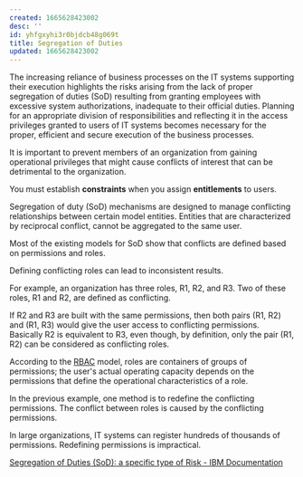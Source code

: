 ```yaml
---
created: 1665628423002
desc: ''
id: yhfgxyhi3r0bjdcb48g069t
title: Segregation of Duties
updated: 1665628423002
---
```

   
The increasing reliance of business processes on the IT systems supporting their execution highlights the risks arising from the lack of proper segregation of duties (SoD) resulting from granting employees with excessive system authorizations, inadequate to their official duties. Planning for an appropriate division of responsibilities and reflecting it in the access privileges granted to users of IT systems becomes necessary for the proper, efficient and secure execution of the business processes.   
   
It is important to prevent members of an organization from gaining operational privileges that might cause conflicts of interest that can be detrimental to the organization.   
   
You must establish **constraints** when you assign **entitlements** to users.   
   
Segregation of duty (SoD) mechanisms are designed to manage conflicting relationships between certain model entities. Entities that are characterized by reciprocal conflict, cannot be aggregated to the same user.   
   
Most of the existing models for SoD show that conflicts are defined based on permissions and roles.   
   
Defining conflicting roles can lead to inconsistent results.   
   
For example, an organization has three roles, R1, R2, and R3. Two of these roles, R1 and R2, are defined as conflicting.   
   
If R2 and R3 are built with the same permissions, then both pairs (R1, R2) and (R1, R3) would give the user access to conflicting permissions. Basically R2 is equivalent to R3, even though, by definition, only the pair (R1, R2) can be considered as conflicting roles.   
   
According to the [RBAC](../devlog/RBAC.md) model, roles are containers of groups of permissions; the user's actual operating capacity depends on the permissions that define the operational characteristics of a role.   
   
In the previous example, one method is to redefine the conflicting permissions. The conflict between roles is caused by the conflicting permissions.   
   
In large organizations, IT systems can register hundreds of thousands of permissions. Redefining permissions is impractical.   
   
[Segregation of Duties (SoD): a specific type of Risk - IBM Documentation](https://www.ibm.com/docs/en/sig-and-i/5.2.1?topic=model-segregation-duties-sod-specific-type-risk)